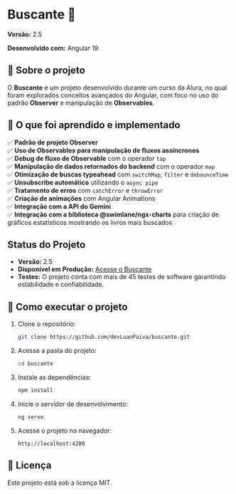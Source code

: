# Buscante 🚀

**Versão:** 2.5

**Desenvolvido com:** Angular 19  

## 📌 Sobre o projeto  
O **Buscante** é um projeto desenvolvido durante um curso da Alura, no qual foram explorados conceitos avançados do Angular, com foco no uso do padrão **Observer** e manipulação de **Observables**.  

## 🎯 O que foi aprendido e implementado  

✅ **Padrão de projeto Observer**  
✅ **Uso de Observables para manipulação de fluxos assíncronos**  
✅ **Debug de fluxo de Observable** com o operador `tap`  
✅ **Manipulação de dados retornados do backend** com o operador `map`  
✅ **Otimização de buscas typeahead** com `switchMap`, `filter` e `debounceTime`  
✅ **Unsubscribe automático** utilizando o `async pipe`  
✅ **Tratamento de erros** com `catchError` e `throwError`  
✅ **Criação de animações** com Angular Animations  
✅ **Integração com a API do Gemini**  
✅ **Integração com a biblioteca @swimlane/ngx-charts** para criação de gráficos estatísticos mostrando os livros mais buscados  

## Status do Projeto


- **Versão:** 2.5  
- **Disponível em Produção:** [Acesse o Buscante](https://buscante-mu.vercel.app/)  
- **Testes:** O projeto conta com mais de 45 testes de software garantindo estabilidade e confiabilidade.  


## 🚀 Como executar o projeto  

1. Clone o repositório:  
   ```sh
   git clone https://github.com/devLuanPaiva/buscante.git
   ```
2. Acesse a pasta do projeto:  
   ```sh
   cd buscante
   ```
3. Instale as dependências:  
   ```sh
   npm install
   ```
4. Inicie o servidor de desenvolvimento:  
   ```sh
   ng serve
   ```
5. Acesse o projeto no navegador:  
   ```
   http://localhost:4200
   ```

## 📄 Licença  
Este projeto está sob a licença MIT.  
